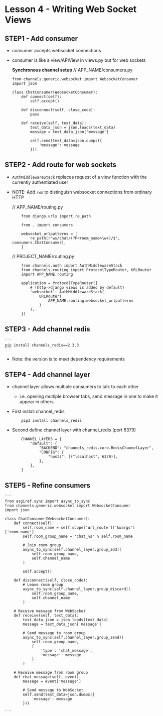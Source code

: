 # Lesson 4 - Writing Web Socket Views

## STEP1 - Add consumer
- consumer accepts websocket connections
- consumer is like a view/APIView in views.py but for web sockets

    **Synchronous channel setup**
    // APP_NAME/consumers.py
    ```
    from channels.generic.websocket import WebsocketConsumer
    import json

    class ChatConsumer(WebsocketConsumer):
        def connect(self):
            self.accept()

        def disconnect(self, close_code):
            pass

        def receive(self, text_data):
            text_data_json = json.loads(text_data)
            message = text_data_json['message']

            self.send(text_data=json.dumps({
                'message': message
            }))
    ```

## STEP2 - Add route for web sockets
- `AuthMiddlewareStack` replaces request of a view function with the currently authentiated user
- NOTE: Add `/ws` to distinguish websocket connections from ordinary HTTP

    // APP_NAME/routing.py
    ```
        from django.urls import re_path

        from . import consumers

        websocket_urlpatterns = [
            re_path(r'ws/chat/(?P<room_name>\w+)/$', consumers.ChatConsumer),
        ]
    ```

    // PROJECT_NAME/routing.py
    ```
        from channels.auth import AuthMiddlewareStack
        from channels.routing import ProtocolTypeRouter, URLRouter
        import APP_NAME.routing

        application = ProtocolTypeRouter({
            # (http->django views is added by default)
            'websocket': AuthMiddlewareStack(
                URLRouter(
                    APP_NAME.routing.websocket_urlpatterns
                )
            ),
        })
    ```

## STEP3 - Add channel redis

    ```
    pip install channels_redis==2.3.3
    ```

- Note: the version is to meet dependency requirements


## STEP4 - Add channel layer
- channel layer allows multiple consumers to talk to each other
    - i.e. opening multiple browser tabs, send message in one to make it appear in others


- First install channel_redis

    ```
        pip3 install channels_redis
    ```

- Second define channel layer with channel_redis (port 6379)

    ```
        CHANNEL_LAYERS = {
            "default": {
                "BACKEND": "channels_redis.core.RedisChannelLayer",
                "CONFIG": {
                    "hosts": [("localhost", 6379)],
                },
            },
        }
    ```

## STEP5 - Refine consumers

    ```
    from asgiref.sync import async_to_sync
    from channels.generic.websocket import WebsocketConsumer
    import json

    class ChatConsumer(WebsocketConsumer):
        def connect(self):
            self.room_name = self.scope['url_route']['kwargs']['room_name']
            self.room_group_name = 'chat_%s' % self.room_name

            # Join room group
            async_to_sync(self.channel_layer.group_add)(
                self.room_group_name,
                self.channel_name
            )

            self.accept()

        def disconnect(self, close_code):
            # Leave room group
            async_to_sync(self.channel_layer.group_discard)(
                self.room_group_name,
                self.channel_name
            )

        # Receive message from WebSocket
        def receive(self, text_data):
            text_data_json = json.loads(text_data)
            message = text_data_json['message']

            # Send message to room group
            async_to_sync(self.channel_layer.group_send)(
                self.room_group_name,
                {
                    'type': 'chat_message',
                    'message': message
                }
            )

        # Receive message from room group
        def chat_message(self, event):
            message = event['message']

            # Send message to WebSocket
            self.send(text_data=json.dumps({
                'message': message
            }))

    ```